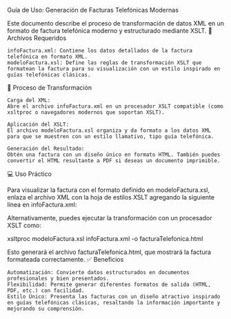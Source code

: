 Guía de Uso: Generación de Facturas Telefónicas Modernas

Este documento describe el proceso de transformación de datos XML en un formato de factura telefónica moderno y estructurado mediante XSLT.
📂 Archivos Requeridos

    infoFactura.xml: Contiene los datos detallados de la factura telefónica en formato XML.
    modeloFactura.xsl: Define las reglas de transformación XSLT que formatean la factura para su visualización con un estilo inspirado en guías telefónicas clásicas.

🔄 Proceso de Transformación

    Carga del XML:
    Abre el archivo infoFactura.xml en un procesador XSLT compatible (como xsltproc o navegadores modernos que soportan XSLT).

    Aplicación del XSLT:
    El archivo modeloFactura.xsl organiza y da formato a los datos XML para que se muestren con un estilo llamativo, tipo guía telefónica.

    Generación del Resultado:
    Obtén una factura con un diseño único en formato HTML. También puedes convertir el HTML resultante a PDF si deseas un documento imprimible.

💻 Uso Práctico

Para visualizar la factura con el formato definido en modeloFactura.xsl, enlaza el archivo XML con la hoja de estilos XSLT agregando la siguiente línea en infoFactura.xml:

<?xml-stylesheet type="text/xsl" href="modeloFactura.xsl"?>

Alternativamente, puedes ejecutar la transformación con un procesador XSLT como:

xsltproc modeloFactura.xsl infoFactura.xml -o facturaTelefonica.html

Esto generará el archivo facturaTelefonica.html, que mostrará la factura formateada correctamente.
✅ Beneficios

    Automatización: Convierte datos estructurados en documentos profesionales y bien presentados.
    Flexibilidad: Permite generar diferentes formatos de salida (HTML, PDF, etc.) con facilidad.
    Estilo Único: Presenta las facturas con un diseño atractivo inspirado en guías telefónicas clásicas, resaltando la información importante y mejorando su comprensión.